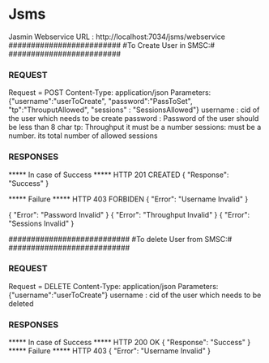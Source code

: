 # Jsms

Jasmin Webservice URL : http://localhost:7034/jsms/webservice
#########################
#To Create User in SMSC:#
#########################

### REQUEST ####
Request = POST 
Content-Type: application/json
Parameters: {"username":"userToCreate", "password":"PassToSet", "tp":"ThrouputAllowed", "sessions" : "SessionsAllowed"}
username : cid of the user which needs to be create
password : Password of the user should be less than 8 char
tp: Throughput it must be a number
sessions: must be a number. its total number of allowed sessions

### RESPONSES ###
***** In case of Success ***** 
HTTP 201 CREATED
{
  "Response": "Success"
}


***** Failure *****
HTTP 403 FORBIDEN
{
  "Error": "Username Invalid"
}

{
  "Error": "Password Invalid"
}
{
  "Error": "Throughput Invalid"
}
{
  "Error": "Sessions Invalid"
}

###########################
#To delete User from SMSC:#
###########################
### REQUEST ####
Request = DELETE 
Content-Type: application/json
Parameters: {"username":"userToCreate"}
username : cid of the user which needs to be deleted

### RESPONSES ###
***** In case of Success ***** 
HTTP 200 OK
{
  "Response": "Success"
}
***** Failure *****
HTTP 403
{
  "Error": "Username Invalid"
}
